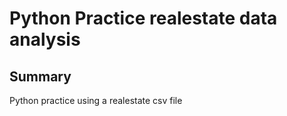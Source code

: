 # Python Practice realestate data analysis

## Summary

Python practice using a realestate csv file
